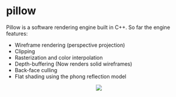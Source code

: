 # pillow

Pillow is a software rendering engine built in C++. So far the engine features:

- Wireframe rendering (perspective projection)
- Clipping
- Rasterization and color interpolation
- Depth-buffering (Now renders solid wireframes)
- Back-face culling
- Flat shading using the phong reflection model

<p align="center">
  <img src="https://raw.githubusercontent.com/zzef/pillow/master/docs/sample2.gif">
</p>

